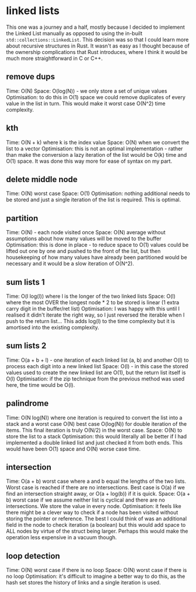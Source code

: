 # linked lists
This one was a journey and a half, mostly because I decided to implement the Linked List manually as opposed to using the in-built `std::collections::LinkedList`. This decision was so that I could learn more about recursive structures in Rust. It wasn't as easy as I thought because of the ownership complications that Rust introduces, where I think it would be much more straightforward in C or C++.

## remove dups
Time: O(N)
Space: O(log(N)) - we only store a set of unique values
Optimisation: to do this in O(1) space we could remove duplicates of every value in the list in turn. This would make it worst case O(N^2) time complexity.

## kth
Time: O(N + k) where k is the index value
Space: O(N) when we convert the list to a vector
Optimisation: this is not an optimal implementation - rather than make the conversion a lazy iteration of the list would be O(k) time and O(1) space. It was done this way more for ease of syntax on my part.

## delete middle node
Time: O(N) worst case
Space: O(1)
Optimisation: nothing additional needs to be stored and just a single iteration of the list is required. This is optimal.

## partition
Time: O(N) - each node visited once
Space: O(N) average without assumptions about how many values will be moved to the buffer
Optimisation: this is done in place - to reduce space to O(1) values could be lifted out one by one and pushed to the front of the list, but then housekeeping of how many values have already been partitioned would be necessary and it would be a slow iteration of O(N^2).

## sum lists 1
Time: O(l log(l)) where l is the longer of the two linked lists
Space: O(l) where the most OVER the longest node * 2 to be stored is linear (1 extra carry digit in the buffer/ret list)
Optimisation: I was happy with this until I realised it didn't iterate the right way, so I just reversed the iterable when I push to the return list... This adds log(l) to the time complexity but it is amortised into the existing complexity.

## sum lists 2
Time: O(a + b + l) - one iteration of each linked list (a, b) and another O(l) to process each digit into a new linked list
Space: O(l) - in this case the stored values used to create the new linked list are O(1), but the return list itself is O(l)
Optimisation: if the zip technique from the previous method was used here, the time would be O(l).

## palindrome
Time: O(N log(N)) where one iteration is required to convert the list into a stack and a worst case O(N) best case O(log(N)) for double iteration of the items. This final iteration is truly O(N/2) in the worst case.
Space: O(N) to store the list to a stack
Optimisation: this would literally all be better if I had implemented a double linked list and just checked it from both ends. This would have been O(1) space and O(N) worse case time.

## intersection
Time: O(a + b) worst case where a and b equal the lengths of the two lists. Worst case is reached if there are no intersections. Best case is O(a) if we find an intersection straight away, or O(a + log(b)) if it is quick.
Space: O(a + b) worst case if we assume neither list is cyclical and there are no intersections. We store the value in every node.
Optimisation: it feels like there might be a clever way to check if a node has been visited without storing the pointer or reference. The best I could think of was an additional field in the node to check iteration (a boolean) but this would add space to ALL nodes by virtue of the struct being larger. Perhaps this would make the operation less expensive in a vacuum though.

## loop detection
Time: O(N) worst case if there is no loop
Space: O(N) worst case if there is no loop
Optimisation: it's difficult to imagine a better way to do this, as the hash set stores the history of links and a single iteration is used.